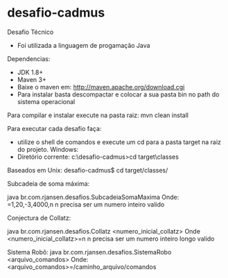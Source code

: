 # desafio-cadmus
Desafio Técnico
- Foi utilizada a linguagem de progamação Java

Dependencias:
- JDK 1.8+
- Maven 3+
- Baixe o maven em: http://maven.apache.org/download.cgi
- Para instalar basta descompactar e colocar a sua pasta bin no path do sistema operacional

Para compilar e instalar execute na pasta raiz: 
mvn clean install

Para executar cada desafio faça:
- utilize o shell de comandos e execute um cd para a pasta target na raiz do projeto.
Windows:
- Diretório corrente:
c:\desafio-cadmus>cd target\classes

Baseados em Unix:
desafio-cadmus$ cd target/classes/

Subcadeia de soma máxima:

java br.com.rjansen.desafios.SubcadeiaSomaMaxima <cadeia>
Onde:
<cadeia>=1,20,-3,4000,n
n precisa ser um numero inteiro valido

Conjectura de Collatz:

java br.com.rjansen.desafios.Collatz <numero_inicial_collatz>
Onde
<numero_inicial_collatz>=n
n precisa ser um numero inteiro longo valido

Sistema Robô:
java br.com.rjansen.desafios.SistemaRobo <arquivo_comandos>
Onde:
<arquivo_comandos>=/caminho_arquivo/comandos
